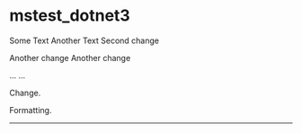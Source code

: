 # mstest_dotnet3


Some Text
Another Text
Second change

Another change
Another change

...
...


Change.

Formatting.

----------------
